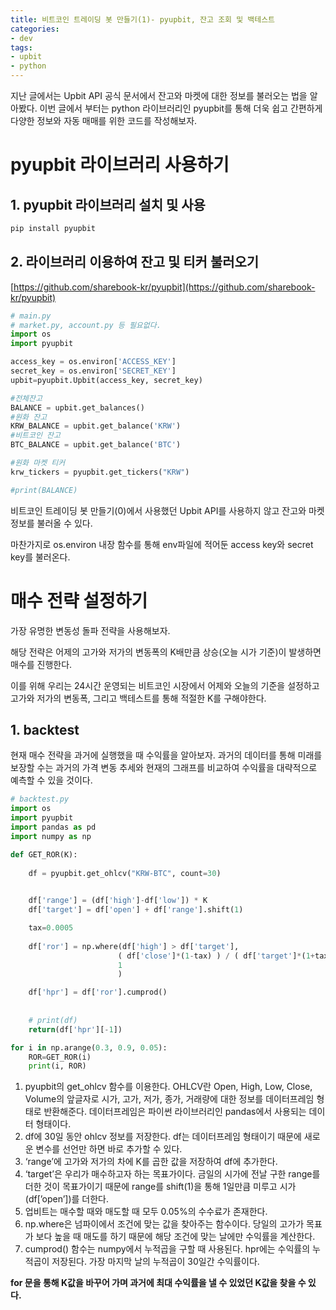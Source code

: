 ```yaml
---
title: 비트코인 트레이딩 봇 만들기(1)- pyupbit, 잔고 조회 및 백테스트
categories:
- dev
tags:
- upbit
- python
---
```


지난 글에서는 Upbit API 공식 문서에서 잔고와 마켓에 대한 정보를 불러오는 법을 알아봤다. 이번 글에서 부터는 python 라이브러리인 pyupbit를 통해 더욱 쉽고 간편하게 다양한 정보와 자동 매매를 위한 코드를 작성해보자. 
# pyupbit 라이브러리 사용하기

## 1. pyupbit 라이브러리 설치 및 사용

```bash
pip install pyupbit
```

## 2. 라이브러리 이용하여 잔고 및 티커 불러오기

[https://github.com/sharebook-kr/pyupbit](https://github.com/sharebook-kr/pyupbit)

```python
# main.py
# market.py, account.py 등 필요없다.
import os
import pyupbit

access_key = os.environ['ACCESS_KEY']
secret_key = os.environ['SECRET_KEY']
upbit=pyupbit.Upbit(access_key, secret_key)

#전체잔고
BALANCE = upbit.get_balances()
#원화 잔고
KRW_BALANCE = upbit.get_balance('KRW')
#비트코인 잔고
BTC_BALANCE = upbit.get_balance('BTC')

#원화 마켓 티커
krw_tickers = pyupbit.get_tickers("KRW")

#print(BALANCE)
```

비트코인 트레이딩 봇 만들기(0)에서 사용했던 Upbit API를 사용하지 않고 잔고와 마켓 정보를 불러올 수 있다.

마찬가지로 os.environ 내장 함수를 통해 env파일에 적어둔 access key와 secret key를 불러온다. 

# 매수 전략 설정하기

가장 유명한 변동성 돌파 전략을 사용해보자.

해당 전략은 어제의 고가와 저가의 변동폭의 K배만큼 상승(오늘 시가 기준)이 발생하면 매수를 진행한다.

이를 위해 우리는 24시간 운영되는 비트코인 시장에서 어제와 오늘의 기준을 설정하고 고가와 저가의 변동폭, 그리고 백테스트를 통해 적절한 K를 구해야한다. 

## 1. backtest

현재 매수 전략을 과거에 실행했을 때 수익률을 알아보자. 과거의 데이터를 통해 미래를 보장할 수는 과거의 가격 변동 추세와 현재의 그래프를 비교하여 수익률을 대략적으로 예측할 수 있을 것이다.

```python
# backtest.py
import os
import pyupbit
import pandas as pd
import numpy as np

def GET_ROR(K):
    
    df = pyupbit.get_ohlcv("KRW-BTC", count=30)

    
    df['range'] = (df['high']-df['low']) * K
    df['target'] = df['open'] + df['range'].shift(1)

    tax=0.0005
    
    df['ror'] = np.where(df['high'] > df['target'],
                        ( df['close']*(1-tax) ) / ( df['target']*(1+tax) ),
                        1
                        )

    df['hpr'] = df['ror'].cumprod()
    
    
    # print(df)
    return(df['hpr'][-1])

for i in np.arange(0.3, 0.9, 0.05):
    ROR=GET_ROR(i)
    print(i, ROR)
```

1. pyupbit의 get_ohlcv 함수를 이용한다. OHLCV란 Open, High, Low, Close, Volume의 앞글자로 시가, 고가, 저가, 종가, 거래량에 대한 정보를 데이터프레임 형태로 반환해준다. 데이터프레임은 파이썬 라이브러리인 pandas에서 사용되는 데이터 형태이다.
2. df에 30일 동안 ohlcv 정보를 저장한다. df는 데이터프레임 형태이기 때문에 새로운 변수를 선언만 하면 바로 추가할 수 있다.
3. ‘range’에 고가와 저가의 차에 K를 곱한 값을 저장하여 df에 추가한다. 
4. ‘target’은 우리가 매수하고자 하는 목표가이다. 금일의 시가에 전날 구한 range를 더한 것이 목표가이기 때문에 range를 shift(1)을 통해 1일만큼 미루고 시가 (df[’open’])를 더한다.  
5. 업비트는 매수할 때와 매도할 때 모두 0.05%의 수수료가 존재한다. 
6. np.where은 넘파이에서 조건에 맞는 값을 찾아주는 함수이다. 당일의 고가가 목표가 보다 높을 때 매도를 하기 때문에 해당 조건에 맞는 날에만 수익률을 계산한다.
7. cumprod() 함수는 numpy에서 누적곱을 구할 때 사용된다. hpr에는 수익률의 누적곱이 저장된다. 가장 마지막 날의 누적곱이 30일간 수익률이다.

**for 문을 통해 K값을 바꾸어 가며 과거에 최대 수익률을 낼 수 있었던 K값을 찾을 수 있다.**
